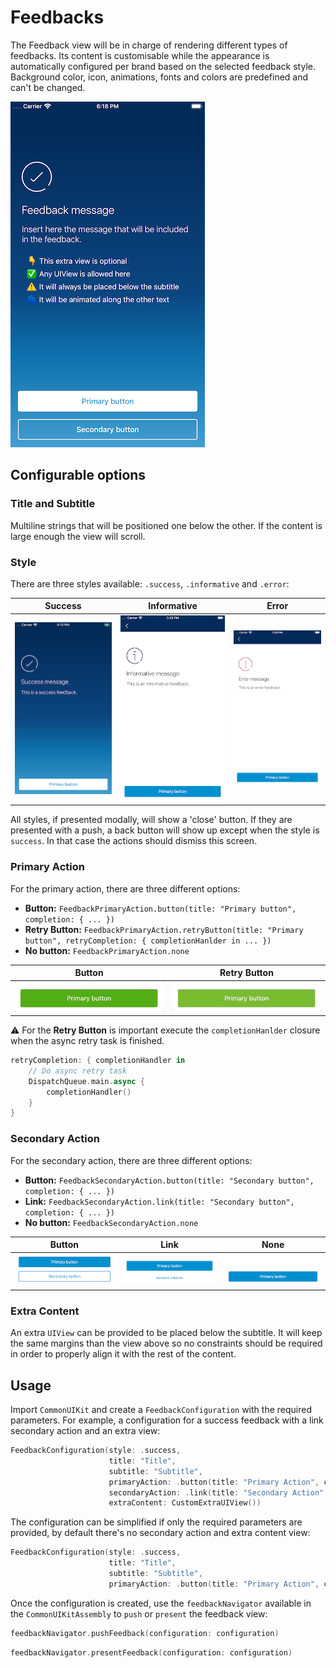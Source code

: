#  Feedbacks

The Feedback view will be in charge of rendering different types of feedbacks. Its content is customisable while the appearance is automatically configured per brand based on the selected feedback style. Background color, icon, animations, fonts and colors are predefined and can't be changed.

![custom](./docs/images/sample.png)


## Configurable options

### Title and Subtitle

Multiline strings that will be positioned one below the other. If the content is large enough the view will scroll.

### Style

There are three styles available: `.success`, `.informative` and `.error`:

| Success     | Informative     | Error     |
|-------------|-----------------|-----------|
| ![custom](./docs/images/success.png) | ![custom](./docs/images/informative.png) | ![custom](./docs/images/error.png) |

All styles, if presented modally, will show a 'close' button. If they are presented with a push, a back button will show up except when the style is `success`. In that case the actions should dismiss this screen.

### Primary Action

For the primary action, there are three different options: 

- **Button:** `FeedbackPrimaryAction.button(title: "Primary button", completion: { ... })`
- **Retry Button:** `FeedbackPrimaryAction.retryButton(title: "Primary button", retryCompletion: { completionHanlder in ... })`
- **No button:** `FeedbackPrimaryAction.none`

| Button    | Retry Button     |
|-------------|-----------------|
| ![custom](./docs/images/primary-button.jpg) | ![custom](./docs/images/primary-retry.gif)  |

⚠️ For the **Retry Button** is important execute the `completionHanlder` closure when the async retry task is finished.
```swift
retryCompletion: { completionHandler in
    // Do async retry task
    DispatchQueue.main.async {
        completionHandler()
    }
}
```

### Secondary Action

For the secondary action, there are three different options: 

- **Button:** `FeedbackSecondaryAction.button(title: "Secondary button", completion: { ... })`
- **Link:** `FeedbackSecondaryAction.link(title: "Secondary button", completion: { ... })`
- **No button:** `FeedbackSecondaryAction.none`

| Button    | Link     | None |
|-------------|-----------------|-----------|
| ![custom](./docs/images/secondary-button.png) | ![custom](./docs/images/secondary-link.png)  | ![custom](./docs/images/secondary-none.png) |

### Extra Content

An extra `UIView` can be provided to be placed below the subtitle. It will keep the same margins than the view above so no constraints should be required in order to properly align it with the rest of the content.

## Usage

Import `CommonUIKit` and create a `FeedbackConfiguration` with the required parameters. For example, a configuration for a success feedback with a link secondary action and an extra view:

```swift
FeedbackConfiguration(style: .success,
                      title: "Title",
                      subtitle: "Subtitle",
                      primaryAction: .button(title: "Primary Action", completion:{ ... }),
                      secondaryAction: .link(title: "Secondary Action", completion:{ ... }),
                      extraContent: CustomExtraUIView())
```

The configuration can be simplified if only the required parameters are provided, by default there's no secondary action and extra content view:

```swift
FeedbackConfiguration(style: .success,
                      title: "Title",
                      subtitle: "Subtitle",
                      primaryAction: .button(title: "Primary Action", completion:{ ... }))
```

Once the configuration is created, use the `feedbackNavigator` available in the `CommonUIKitAssembly` to `push` or `present` the feedback view:

```swift
feedbackNavigator.pushFeedback(configuration: configuration)
```

```swift
feedbackNavigator.presentFeedback(configuration: configuration)
```




